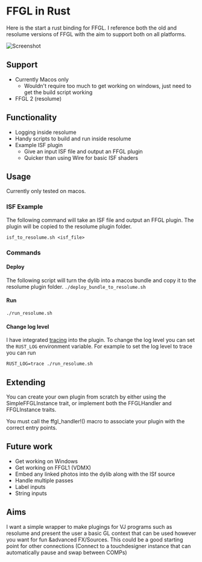 # FFGL in Rust

Here is the start a rust binding for FFGL. I reference both the old and resolume versions of FFGL with the aim to support both on all platforms.

![Screenshot](docs/screenshot.png)

## Support

- Currently Macos only
  - Wouldn't require too much to get working on windows, just need to get the build script working
- FFGL 2 (resolume)

## Functionality

- Logging inside resolume
- Handy scripts to build and run inside resolume
- Example ISF plugin
  - Give an input ISF file and output an FFGL plugin
  - Quicker than using Wire for basic ISF shaders

## Usage

Currently only tested on macos.

### ISF Example

The following command will take an ISF file and output an FFGL plugin. The plugin will be copied to the resolume plugin folder.

`isf_to_resolume.sh <isf_file>`

### Commands

#### Deploy

The following script will turn the dylib into a macos bundle and copy it to the resolume plugin folder.
`./deploy_bundle_to_resolume.sh`

#### Run

`./run_resolume.sh`

#### Change log level

I have integrated [tracing](https://docs.rs/tracing/latest/tracing/index.html) into the plugin. To change the log level you can set the `RUST_LOG` environment variable. For example to set the log level to trace you can run

`RUST_LOG=trace ./run_resolume.sh`

## Extending

You can create your own plugin from scratch by either using the SimpleFFGLInstance trait, or implement both the FFGLHandler and FFGLInstance traits.

You must call the ffgl_handler!() macro to associate your plugin with the correct entry points.

## Future work

- Get working on Windows
- Get working on FFGL1 (VDMX)
- Embed any linked photos into the dylib along with the ISf source
- Handle multiple passes
- Label inputs
- String inputs

## Aims

I want a simple wrapper to make plugings for VJ programs such as resolume and present the user a basic GL context that can be used however you want for fun &advanced FX/Sources. This could be a good starting point for other connections (Connect to a touchdesigner instance that can automatically pause and swap between COMPs)
